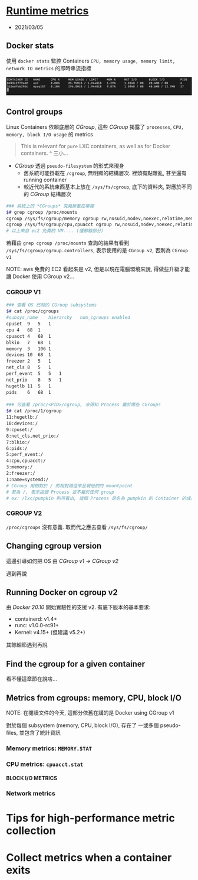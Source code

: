 # [Runtime metrics](https://docs.docker.com/config/containers/runmetrics/)
- 2021/03/05


## Docker stats

使用 `docker stats` 監控 Containers `CPU, memory usage, memory limit, network IO metrics` 的即時串流指標 

![docker stats](../img/docker-stats.png)


## Control groups

Linux Containers 依賴底層的 *CGroup*, 這些 *CGroup* 揭露了 `processes`, `CPU, memory, block I/O usage` 的 metrics

> This is relevant for `pure` LXC containers, as well as for Docker containers.
^ 三小...

- *CGroup* 透過 `pseudo-filesystem` 的形式來現身
    - 舊系統可能掛載在 `/cgroup`, 無明顯的結構層次. 裡頭有點雜亂, 甚至還有 running container
    - 較近代的系統東西基本上放在 `/sys/fs/cgroup`, 底下的資料夾, 對應於不同的 *CGroup* 結構層次

```bash
### 系統上的 *CGroups* 究竟掛載在哪裡
$# grep cgroup /proc/mounts
cgroup /sys/fs/cgroup/memory cgroup rw,nosuid,nodev,noexec,relatime,memory 0 0
cgroup /sys/fs/cgroup/cpu,cpuacct cgroup rw,nosuid,nodev,noexec,relatime,cpu,cpuacct 0 0
# 以上來自 ec2 免費的 VM.... (僅節錄部分)
```

若藉由 `grep cgroup /proc/mounts` 查詢的結果有看到 `/sys/fs/cgroup/cgroup.controllers`, 表示使用的是 `CGroup v2`, 否則為 `CGroup v1`

NOTE: aws 免費的 EC2 看起來是 v2, 但是以現在電腦環境來說, 得做些升級才能讓 Docker 使用 CGroup v2...


### CGROUP V1

```bash
### 查看 OS 已知的 CGroup subsystems
$# cat /proc/cgroups
#subsys_name    hierarchy   num_cgroups enabled
cpuset  9   5   1
cpu 4   68  1
cpuacct 4   68  1
blkio   7   68  1
memory  3   106 1
devices 10  68  1
freezer 2   5   1
net_cls 8   5   1
perf_event  5   5   1
net_prio    8   5   1
hugetlb 11  5   1
pids    6   68  1

### 可查看 /proc/<PID>/cgroup, 來得知 Process 屬於哪些 CGroups
$# cat /proc/1/cgroup 
11:hugetlb:/
10:devices:/
9:cpuset:/
8:net_cls,net_prio:/
7:blkio:/
6:pids:/
5:perf_event:/
4:cpu,cpuacct:/
3:memory:/
2:freezer:/
1:name=systemd:/
# CGroup 用相對於 / 的相對路徑來呈現他們的 mountpoint
# 若為 /, 表示這個 Process 並不屬於任何 group
# ex: /lxc/pumpkin 則可看出, 這個 Process 是名為 pumpkin 的 Container 的成員之一
```

### CGROUP V2

`/proc/cgroups` 沒有意義. 取而代之應去查看 `/sys/fs/cgroup/`


## Changing cgroup version

這邊引導如何把 OS 由 *CGroup v1* -> *CGroup v2*

遇到再說

## Running Docker on cgroup v2

由 *Docker 20.10* 開始實驗性的支援 v2. 有底下版本的基本要求:

- containerd: v1.4+
- runc: v1.0.0-rc91+
- Kernel: v4.15+ (但建議 v5.2+)

其餘細節遇到再說


## Find the cgroup for a given container

看不懂這章節在說啥...


## Metrics from cgroups: memory, CPU, block I/O

NOTE: 在閱讀文件的今天, 這部分依舊在講的是 Docker using CGroup v1

對於每個 subsystem (memory, CPU, block I/O), 存在了 一或多個 pseudo-files, 並包含了統計資訊

### Memory metrics: `MEMORY.STAT`


### CPU metrics: `cpuacct.stat`


#### BLOCK I/O METRICS


### Network metrics


# Tips for high-performance metric collection


# Collect metrics when a container exits


